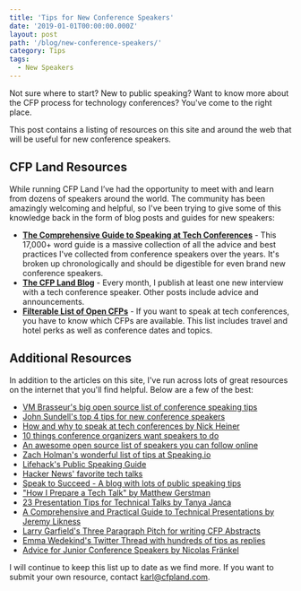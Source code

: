 ```yaml
---
title: 'Tips for New Conference Speakers'
date: '2019-01-01T00:00:00.000Z'
layout: post
path: '/blog/new-conference-speakers/'
category: Tips
tags:
  - New Speakers
---
```


Not sure where to start? New to public speaking? Want to know more about the CFP process for technology conferences? You've come to the right place.

This post contains a listing of resources on this site and around the web that will be useful for new conference speakers.

<!--more-->

## CFP Land Resources

While running CFP Land I’ve had the opportunity to meet with and learn from dozens of speakers around the world. The community has been amazingly welcoming and helpful, so I've been trying to give some of this knowledge back in the form of blog posts and guides for new speakers:

- **[The Comprehensive Guide to Speaking at Tech Conferences](/guides/speaking/)** - This 17,000+ word guide is a massive collection of all the advice and best practices I've collected from conference speakers over the years. It's broken up chronologically and should be digestible for even brand new conference speakers.
- **[The CFP Land Blog](/blog/)** - Every month, I publish at least one new interview with a tech conference speaker. Other posts include advice and announcements.
- **[Filterable List of Open CFPs](/conferences/)** - If you want to speak at tech conferences, you have to know which CFPs are available. This list includes travel and hotel perks as well as conference dates and topics.

## Additional Resources

In addition to the articles on this site, I've run across lots of great resources on the internet that you'll find helpful. Below are a few of the best:

- [VM Brasseur's big open source list of conference speaking tips](https://github.com/vmbrasseur/Public_Speaking)
- [John Sundell's top 4 tips for new conference speakers](https://twitter.com/johnsundell/status/976496157928165378?s=19)
- [How and why to speak at tech conferences by Nick Heiner](https://hackernoon.com/how-and-why-to-speak-at-tech-conferences-1d50a3f548e0)
- [10 things conference organizers want speakers to do](https://blog.prezi.com/speaking-at-a-conference-here-are-10-things-the-organizer-wants-you-to-keep-in-mind/)
- [An awesome open source list of speakers you can follow online](https://github.com/karlhorky/awesome-speakers)
- [Zach Holman's wonderful list of tips at Speaking.io](https://speaking.io/)
- [Lifehack's Public Speaking Guide](https://www.lifehack.org/688597/the-ultimate-public-speaking-tips)
- [Hacker News' favorite tech talks](https://news.ycombinator.com/item?id=16838460)
- [Speak to Succeed - A blog with lots of public speaking tips](http://www.speaktosucceed.in/)
- ["How I Prepare a Tech Talk" by Matthew Gerstman](https://www.matthewgerstman.com/tech/how-i-prepare-a-talk/)
- [23 Presentation Tips for Technical Talks by Tanya Janca](https://medium.com/@shehackspurple/presentation-tips-for-technical-talks-8d59f3de9f6d)
- [A Comprehensive and Practical Guide to Technical Presentations by Jeremy Likness](https://dev.to/azure/a-guide-for-everyone-who-wants-to-give-technical-presentations-53bo)
- [Larry Garfield's Three Paragraph Pitch for writing CFP Abstracts](https://www.garfieldtech.com/blog/3-paragraph-pitch)
- [Emma Wedekind's Twitter Thread with hundreds of tips as replies](https://twitter.com/EmmaWedekind/status/1105800258792185856)
- [Advice for Junior Conference Speakers by Nicolas Fränkel](https://blog.frankel.ch/advices-junior-conference-speakers/)

I will continue to keep this list up to date as we find more. If you want to submit your own resource, contact [karl@cfpland.com](mailto:karl@cfpland.com).

